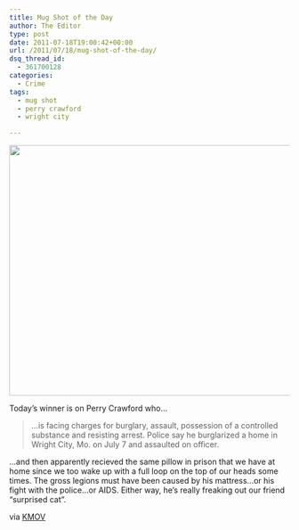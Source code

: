 ```yaml
---
title: Mug Shot of the Day
author: The Editor
type: post
date: 2011-07-18T19:00:42+00:00
url: /2011/07/18/mug-shot-of-the-day/
dsq_thread_id:
  - 361700128
categories:
  - Crime
tags:
  - mug shot
  - perry crawford
  - wright city

---
```

[<img class="aligncenter size-full wp-image-10312" title="perry_cawford" src="http://media.punchingkitty.com/wordpress/2011/07/perry_cawford.jpg" alt="" width="600" height="450" />][1]

Today&#8217;s winner is on Perry Crawford who&#8230;

> &#8230;is facing charges for burglary, assault, possession of a controlled substance and resisting arrest. Police say he burglarized a home in Wright City, Mo. on July 7 and assaulted on officer.

&#8230;and then apparently recieved the same pillow in prison that we have at home since we too wake up with a full loop on the top of our heads some times. The gross legions must have been caused by his mattress&#8230;or his fight with the police&#8230;or AIDS. Either way, he&#8217;s really freaking out our friend &#8220;surprised cat&#8221;.

via <a href="http://www.kmov.com/news/slideshows/Mug-shots-of-the-week-125221114.html?gallery=y&c=y&ref=%2Fnews%2Fslideshows&img=9#gallery-image" target="_blank">KMOV</a>

&nbsp;

 [1]: http://media.punchingkitty.com/wordpress/2011/07/perry_cawford.jpg